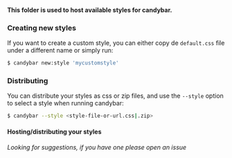 **This folder is used to host available styles for candybar.**

### Creating new styles

If you want to create a custom style, you can either copy de `default.css` 
file under a different name  or simply run:
 
```bash
$ candybar new:style 'mycustomstyle'
```

### Distributing

You can distribute your styles as css or zip files, and use the `--style` 
option to select a style when running candybar: 
```bash
$ candybar --style <style-file-or-url.css|.zip>
```

#### Hosting/distributing your styles

*Looking for suggestions, if you have one please open an issue*


